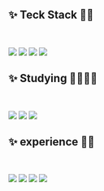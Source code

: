 <!-- - 👋 Hi, I’m @hyolyn9
- 👀 I’m interested in ...
- 🌱 I’m currently learning ...
- 💞️ I’m looking to collaborate on ...
- 📫 How to reach me ... -->

<!---
hyolyn9/hyolyn9 is a ✨ special ✨ repository because its `README.md` (this file) appears on your GitHub profile.
You can click the Preview link to take a look at your changes.
--->


<!-- <a href="[연결할 링크]" target="_blank"><img src="https://img.shields.io/badge/[쓰고 싶은 텍스트]-[컬러 코드]?style=flat-square&logo=[브랜드 이름]&logoColor=white"/></a>vg> -->

<h2>✨ Teck Stack 👀✨</h2><br><br>
<span><img src="https://img.shields.io/badge/html-E34F26?style=flat-square&logo=html5&logoColor=white"/></span>
<span><img src="https://img.shields.io/badge/css-264de4?style=flat-square&logo=css3&logoColor=white"/></span>
<span><img src="https://img.shields.io/badge/SCSS-cf649a?style=flat-square&logo=sass&logoColor=white"/>
<span><img src="https://img.shields.io/badge/Javascript-e5a228?style=flat-square&logo=Javascript&logoColor=white"/>  
   
<br>


<h2>✨ Studying 🙋🏻‍♀️✨</h2> <br><br>
<span><img src="https://img.shields.io/badge/Javascript-e5a228?style=flat-square&logo=Javascript&logoColor=white"/></span>
<span><img src="https://img.shields.io/badge/TypeScript-3178c6?style=flat-square&logo=TypeScript&logoColor=white"/></span>
<span><img src="https://img.shields.io/badge/react-171717?style=flat-square&logo=react&logoColor=#61dafb"/> </span>

<br>

<h2>✨ experience 🤩✨</h2> <br><br>
<span><img src="https://img.shields.io/badge/nginx-0d974d?style=flat-square&logo=nginx&logoColor=white"/></span>
<span><img src="https://img.shields.io/badge/docker-046db2?style=flat-square&logo=docker&logoColor=white"/></span>
<span><img src="https://img.shields.io/badge/node-77b063?style=flat-square&logo=node.js&logoColor=white"/></span>
<span><img src="https://img.shields.io/badge/bootstrap-7010ef?style=flat-square&logo=bootstrap&logoColor=white"/></span>
<!---
리눅스, centos, mariaDB, node, bootstrap
--->

